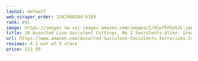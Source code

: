 ```yaml
---
layout: default 
﻿web_scraper_order: 1582906584-6109
rank: #91
image: https://images-na.ssl-images-amazon.com/images/I/91wfFPUa53L.jpg
title: 10 Assorted Live Succulent Cuttings, No 2 Succulents Alike, Great for Terrariums, Mini…
url: https://www.amazon.com/Assorted-Succulent-Succulents-Terrariums-Cult/dp/B07NVVBN2B/ref=zg_mw_lawn-garden_91?_encoding=UTF8&psc=1&refRID=N2N6WQVV95K578DRNN9Q
reviews: 4.3 out of 5 stars
price: $12.99 
---
```

